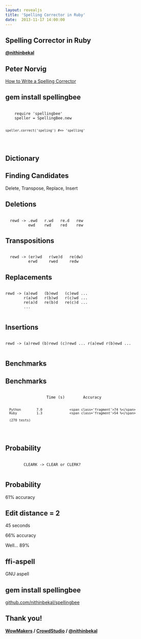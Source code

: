 ```yaml
---
layout: revealjs
title: 'Spelling Corrector in Ruby'
date:  2013-11-17 14:00:00
---
```


<section>
  <h2><span class='color-white'>Spelling Corrector in</span> <span class='color-ruby'>Ruby</span></h2>
  <p><b><a href="http://twitter.com/nithinbekal">@nithinbekal</a></b></p>
</section>

<section>
  <h2>Peter Norvig</h2>
  <p><a href="http://norvig.com/spell-correct.html">How to Write a Spelling Corrector</a></p>
</section>

<section>
  <h2>gem install spellingbee</h2>
  <pre><code class='ruby'>
    require 'spellingbee'
    speller = SpellingBee.new

    speller.correct('speling') #=> 'spelling'
  </code></pre>
</section>

<section>
  <h2>Dictionary</h2>
</section>

<section>
  <h2>Finding Candidates</h2>
  <p>Delete, Transpose, Replace, Insert</p>
</section>

<section>
  <h2>Deletions</h2>
  <pre><code class='ruby' data-trim contenteditable>
  rewd -> .ewd   r.wd   re.d   rew
          ewd    rwd    red    rew
</code></pre>
</section>

<section>
  <h2>Transpositions</h2>
  <pre><code class='ruby' data-trim contenteditable>
  rewd -> (er)wd   r(we)d   re(dw)
          erwd     rwed     redw
</code></pre>
</section>

<section>
  <h2>Replacements</h2>
  <pre><code class='ruby' data-trim contenteditable>
rewd -> (a)ewd   (b)ewd   (c)ewd ...
        r(a)wd   r(b)wd   r(c)wd ...
        re(a)d   re(b)d   re(c)d ...
        ...
  </code></pre>
</section>

<section>
  <h2>Insertions</h2>
  <pre><code class='ruby' data-trim contenteditable>
rewd -> (a)rewd (b)rewd (c)rewd ... r(a)ewd r(b)ewd ...
  </code></pre>
</section>

<section>
  <h2>Benchmarks</h2>
</section>

<section>
  <h2>Benchmarks</h2>
  <pre><code class='ruby'>
                  Time (s)        <span class='fragment'>Accuracy</span>

      Python        7.0              <span class='fragment'>74 %</span>
      Ruby          1.3              <span class='fragment'>54 %</span>

      (270 tests)
  </code></pre>
</section>

<section>
  <h2>Probability</h2>
  <pre><code class='ruby' data-trim contenteditable>
        CLEARK -> CLEAR or CLERK?
  </code></pre>
</section>

<section>
  <h2>Probability</h2>
  <p>61% accuracy</p>
</section>

<section>
  <h2>Edit distance = 2</h2>
  <p class='fragment'>45 seconds</p>
  <p class='fragment'>66% accuracy</p>
  <p class='fragment'>Well... 89%</p>
</section>

<section>
  <h2>ffi-aspell</h2>
  <p>GNU aspell</p>
</section>

<section>
  <h2>gem install spellingbee</h2>
  <p><a href="http://github.com/nithinbekal/spellingbee">github.com/nithinbekal/spellingbee</a></p>
</section>

<section>
  <h2>Thank you!</h2>
  <p class='fragment'><b>
    <a href='http://wowmakers.com'><span class='color-wowmakers'>WowMakers</span></a> /
    <a href="http://crowdstudio.in"><span class='color-crowdstudio'>CrowdStudio</span></a> /
    <a href="http://twitter.com/nithinbekal">@nithinbekal</a>
  </b></p>

</section>

